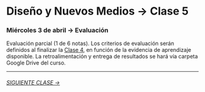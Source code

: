 # Diseño y Nuevos Medios → Clase 5  

### Miércoles 3 de abril → Evaluación

Evaluación parcial (1 de 6 notas). Los criterios de evaluación serán definidos al finalizar la [Clase 4](https://github.com/profesorfaco/dno037-2019/tree/gh-pages/clase-04), en función de la evidencia de aprendizaje disponible. La retroalimentación y entrega de resultados se hará vía carpeta Google Drive del curso. 

- - - - - - - 

###### [SIGUIENTE CLASE →](https://github.com/profesorfaco/dno037-2019/tree/gh-pages/clase-06)
